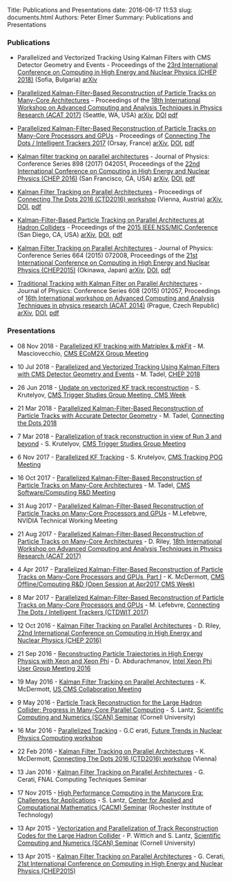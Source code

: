 Title: Publications and Presentations
date: 2016-06-17 11:53
slug: documents.html
Authors: Peter Elmer
Summary: Publications and Presentations

### Publications  

  * Parallelized and Vectorized Tracking Using Kalman Filters with CMS Detector Geometry and Events - Proceedings of the [23rd International Conference on Computing in High Energy and Nuclear Physics (CHEP 2018)](http://chep2018.org/) (Sofia, Bulgaria) [arXiv](https://arxiv.org/abs/1811.04141)

  * [Parallelized Kalman-Filter-Based Reconstruction of Particle Tracks on Many-Core Architectures](http://iopscience.iop.org/article/10.1088/1742-6596/1085/4/042016) - Proceedings of the [18th International Workshop on Advanced Computing and Analysis Techniques in Physics Research (ACAT 2017)](https://indico.cern.ch/event/567550/) (Seattle, WA, USA) [arXiv](http://arxiv.org/abs/1711.06571), [DOI](https://doi.org/10.1088/1742-6596/1085/4/042016) [pdf](http://iopscience.iop.org/article/10.1088/1742-6596/1085/4/042016/pdf)

  * [Parallelized Kalman-Filter-Based Reconstruction of Particle Tracks on Many-Core Processors and GPUs](http://www.epj-conferences.org/articles/epjconf/abs/2017/19/epjconf_ctdw2017_00006) - Proceedings of [Connecting The Dots / Intelligent Trackers 2017](https://indico.cern.ch/event/577003/) (Orsay, France) [arXiv](http://arxiv.org/abs/1705.02876), [DOI](http://doi.org/10.1051/epjconf/201715000006), [pdf](http://www.epj-conferences.org/articles/epjconf/pdf/2017/19/epjconf_ctdw2017_00006.pdf)

  * [Kalman filter tracking on parallel architectures](http://iopscience.iop.org/article/10.1088/1742-6596/898/4/042051) - Journal of Physics: Conference Series 898 (2017) 042051, Proceedings of the [22nd International Conference on Computing in High Energy and Nuclear Physics (CHEP 2016)](http://chep2016.org/) (San Francisco, CA, USA) [arXiv](http://arxiv.org/abs/1702.06359), [DOI](http://dx.doi.org/10.1088/1742-6596/898/4/042051), [pdf](http://iopscience.iop.org/article/10.1088/1742-6596/898/4/042051/pdf) 

  * [Kalman Filter Tracking on Parallel Architectures](http://www.epj-conferences.org/articles/epjconf/abs/2016/22/epjconf_dots2016_00010) - Proceedings of [Connecting The Dots 2016 (CTD2016) workshop](https://indico.hephy.oeaw.ac.at/event/86/overview) (Vienna, Austria) [arXiv](http://arxiv.org/abs/1605.05508), [DOI](http://dx.doi.org/10.1051/epjconf/201612700010), [pdf](http://www.epj-conferences.org/articles/epjconf/pdf/2016/22/epjconf_dots2016_00010.pdf)

  * [Kalman-Filter-Based Particle Tracking on Parallel Architectures at Hadron Colliders](http://ieeexplore.ieee.org/document/7581932/) - Proceedings of the [2015 IEEE NSS/MIC Conference](http://www.nss-mic.org/2015/public/welcome.asp) (San Diego, CA, USA) [arXiv](http://arxiv.org/abs/1601.08245), [DOI](http://doi.org/10.1109/NSSMIC.2015.7581932), [pdf](http://ieeexplore.ieee.org/iel7/7572833/7581238/07581932.pdf)

  * [Kalman Filter Tracking on Parallel Architectures](http://iopscience.iop.org/article/10.1088/1742-6596/664/7/072008) - Journal of Physics: Conference Series 664 (2015) 072008, Proceedings of the [21st International Conference on Computing in High Energy and Nuclear Physics (CHEP2015)](http://chep2015.kek.jp/programs.html) (Okinawa, Japan) [arXiv](http://arxiv.org/abs/1505.04540), [DOI](http://dx.doi.org/10.1088/1742-6596/664/7/072008), [pdf](http://iopscience.iop.org/article/10.1088/1742-6596/664/7/072008/pdf)

  * [Traditional Tracking with Kalman Filter on Parallel Architectures](http://iopscience.iop.org/article/10.1088/1742-6596/608/1/012057) - Journal of Physics: Conference Series 608 (2015) 012057, Proceedings of [16th International workshop on Advanced Computing and Analysis Techniques in physics research (ACAT 2014)](https://indico.cern.ch/event/258092/) (Prague, Czech Republic) [arXiv](http://arxiv.org/abs/1409.8213), [DOI](http://dx.doi.org/10.1088/1742-6596/608/1/012057), [pdf](http://iopscience.iop.org/article/10.1088/1742-6596/608/1/012057/pdf)

### Presentations

  * 08 Nov 2018 - [Parallelized KF tracking with Matriplex & mkFit](https://indico.cern.ch/event/767256/contributions/3186911/attachments/1748733/2832514/KF_ECoM2x_Mario-Masciovecchio.pdf) - M. Masciovecchio, [CMS ECoM2X Group Meeting](https://indico.cern.ch/event/767256/)

  * 10 Jul 2018 - [Parallelized and Vectorized Tracking Using Kalman Filters with CMS Detector Geometry and Events](https://indico.cern.ch/event/587955/contributions/2937620/attachments/1683963/2706909/Chep2018-PKF.pdf) - M. Tadel, [CHEP 2018](http://chep2018.org)

  * 26 Jun 2018 - [Update on vectorized KF track reconstruction](https://indico.cern.ch/event/738198/contributions/3046212/attachments/1674985/2688802/mkFit_TSG_260618v1.pdf) - S. Krutelyov, [CMS Trigger Studies Group Meeting, CMS Week](https://indico.cern.ch/event/738198/)

  * 21 Mar 2018 - [Parallelized Kalman-Filter-Based Reconstruction of Particle Tracks with Accurate Detector Geometry](https://indico.cern.ch/event/658267/contributions/2813732/attachments/1621151/2579355/Tadel-PKF-FullGeom-Ctd2018.pdf) - M. Tadel, [Connecting the Dots 2018](https://indico.cern.ch/event/658267/)

  * 7 Mar 2018 - [Parallelization of track reconstruction in view of Run 3 and beyond](https://indico.cern.ch/event/710729/contributions/2920998/attachments/1612400/2561787/mkFit_TSG_070318.pdf) - S. Krutelyov, [CMS Trigger Studies Group Meeting](https://indico.cern.ch/event/710729/)

  * 6 Nov 2017 - [Parallelized KF Tracking](https://indico.cern.ch/event/675097/contributions/2762418/attachments/1552851/2440551/mkFit_TRKPOG_110617.pdf) - S. Krutelyov, [CMS Tracking POG Meeting](https://indico.cern.ch/event/675097/)

  * 16 Oct 2017 - [Parallelized Kalman-Filter-Based Reconstruction of Particle Tracks on Many-Core Architectures](https://indico.cern.ch/event/670408/contributions/2742244/attachments/1533333/2417150/PKF-CmsRD-2017-10-16.pdf) - M. Tadel, [CMS Software/Computing R&D Meeting](https://indico.cern.ch/event/670408/)

  * 31 Aug 2017 - [Parallelized Kalman-Filter-Based Reconstruction of Particle Tracks on Many-Core Processors and GPUs](http://trackreco.github.io/downloads/20170829_kf_reco_nvidia.pptx) - M.Lefebvre, NVIDIA Technical Working Meeting

  * 21 Aug 2017 - [Parallelized Kalman-Filter-Based Reconstruction of Particle Tracks on Many-Core Architectures](https://indico.cern.ch/event/567550/contributions/2629722/attachments/1510614/2355643/KalmanManyCore.pdf) - D. Riley, [18th International Workshop on Advanced Computing and Analysis Techniques in Physics Research (ACAT 2017)](http://chep2016.org)

  * 4 Apr 2017 - [Parallelized Kalman-Filter-Based Reconstruction of Particle Tracks on Many-Core Processors and GPUs, Part I](https://indico.cern.ch/event/627874/contributions/2535873/attachments/1439210/2214757/mictrack_cmsweek_040417.pdf) - K. McDermott, [CMS Offline/Computing R&D (Open Session at Apr2017 CMS Week)](https://indico.cern.ch/event/627874/)

  * 8 Mar 2017 - [Parallelized Kalman-Filter-Based Reconstruction of Particle Tracks on Many-Core Processors and GPUs](https://indico.cern.ch/event/577003/contributions/2445865/attachments/1424014/2183659/CtD2017_lefebvre.pdf) - M. Lefebvre, [Connecting The Dots / Intelligent Trackers (CTDWIT 2017)](https://indico.cern.ch/event/577003/)

  * 12 Oct 2016 - [Kalman Filter Tracking on Parallel Architectures](https://indico.cern.ch/event/505613/contributions/2254599/attachments/1347645/2043445/Oral-115-v8.pdf) - D. Riley, [22nd International Conference on Computing in High Energy and Nuclear Physics (CHEP 2016)](http://chep2016.org)

  * 21 Sep 2016 - [Reconstructing Particle Trajectories in High Energy Physics with Xeon and Xeon Phi](https://anl.app.box.com/v/IXPUG2016-presentation-43) - D. Abdurachmanov, [Intel Xeon Phi User Group Meeting 2016](https://www.ixpug.org/events/ixpug-2016)

  * 19 May 2016 - [Kalman Filter Tracking on Parallel Architectures](https://indico.cern.ch/event/506353/contributions/2150036/attachments/1276116/1893325/uscms2016_mcdermott_kf-par-arch.pdf) - K. McDermott, [US CMS Collaboration Meeting](https://indico.cern.ch/event/506353/)

  * 9 May 2016 - [Particle Track Reconstruction for the Large Hadron Collider: Progress in Many-Core Parallel Computing](https://www.cac.cornell.edu/Education/PtcleTrackRecoLHC.pdf) - S. Lantz, [Scientific Computing and Numerics (SCAN) Seminar](http://www.math.cornell.edu/~scan/index-s16.html) (Cornell University)

  * 16 Mar 2016 - [Parallelized Tracking](https://www.jlab.org/conferences/trends2016/talks/cerati.pdf) - G.C erati, [Future Trends in Nuclear Physics Computing workshop](https://www.jlab.org/conferences/trends2016/) 

  * 22 Feb 2016 - [Kalman Filter Tracking on Parallel Architectures](https://indico.hephy.oeaw.ac.at/event/86/session/0/contribution/12/material/slides/0.pdf) - K. McDermott, [Connecting The Dots 2016 (CTD2016) workshop](https://indico.hephy.oeaw.ac.at/event/86/overview) (Vienna)

  * 13 Jan 2016 - [Kalman Filter Tracking on Parallel Architectures](http://cd-docdb.fnal.gov/cgi-bin/RetrieveFile?docid=5676&filename=fnal-2016-01-13-trk-mic.pdf&version=1) - G. Cerati, FNAL Computing Techniques Seminar

  * 17 Nov 2015 - [High Performance Computing in the Manycore Era: Challenges for Applications](https://www.cac.cornell.edu/Education/HPCinManycoreEra.pdf) - S. Lantz, [Center for Applied and Computational Mathematics (CACM) Seminar](https://www.rit.edu/science/cacm-lantz) (Rochester Institute of Technology)

  * 13 Apr 2015 - [Vectorization and Parallelization of Track Reconstruction Codes for the Large Hadron Collider](https://dl.dropboxusercontent.com/u/6986386/SCAN_seminar_combined.pdf) - P. Wittich and S. Lantz, [Scientific Computing and Numerics (SCAN) Seminar](http://www.math.cornell.edu/~scan/index-s15.html) (Cornell University)

  * 13 Apr 2015 - [Kalman Filter Tracking on Parallel Architectures](https://indico.cern.ch/event/304944/contributions/1672573/attachments/578772/796953/mictrk-cerati-CHEP2015.pdf) - G. Cerati, [21st International Conference on Computing in High Energy and Nuclear Physics (CHEP2015)](https://indico.cern.ch/event/304944/overview)
